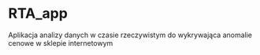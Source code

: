 # RTA_app
Aplikacja analizy danych w czasie rzeczywistym do wykrywająca anomalie cenowe w sklepie internetowym
